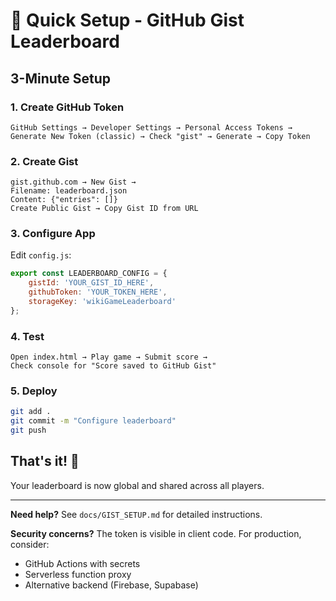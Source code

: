 # 🚀 Quick Setup - GitHub Gist Leaderboard

## 3-Minute Setup

### 1. Create GitHub Token
```
GitHub Settings → Developer Settings → Personal Access Tokens → 
Generate New Token (classic) → Check "gist" → Generate → Copy Token
```

### 2. Create Gist
```
gist.github.com → New Gist → 
Filename: leaderboard.json
Content: {"entries": []}
Create Public Gist → Copy Gist ID from URL
```

### 3. Configure App
Edit `config.js`:
```javascript
export const LEADERBOARD_CONFIG = {
    gistId: 'YOUR_GIST_ID_HERE',
    githubToken: 'YOUR_TOKEN_HERE',
    storageKey: 'wikiGameLeaderboard'
};
```

### 4. Test
```
Open index.html → Play game → Submit score → 
Check console for "Score saved to GitHub Gist"
```

### 5. Deploy
```bash
git add .
git commit -m "Configure leaderboard"
git push
```

## That's it! 🎉

Your leaderboard is now global and shared across all players.

---

**Need help?** See `docs/GIST_SETUP.md` for detailed instructions.

**Security concerns?** The token is visible in client code. For production, consider:
- GitHub Actions with secrets
- Serverless function proxy
- Alternative backend (Firebase, Supabase)
